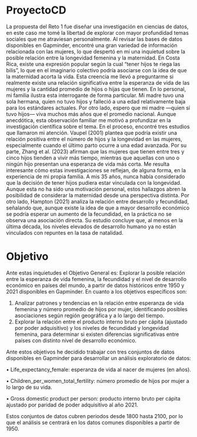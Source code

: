  # ProyectoCD

La propuesta del Reto 1 fue diseñar una investigación en ciencias de datos, en este caso me tomé la libertad de explorar con mayor profundidad temas sociales que me atraviesan personalmente. Al revisar las bases de datos disponibles en Gapminder, encontré una gran variedad de información relacionada con las mujeres, lo que despertó en mí una inquietud sobre la posible relación entre la longevidad femenina y la maternidad.
En Costa Rica, existe una expresión popular según la cual “tener hijos te riega las bilis”, lo que en el imaginario colectivo podría asociarse con la idea de que la maternidad acorta la vida. Esta creencia me llevó a preguntarme si realmente existe una relación significativa entre la esperanza de vida de las mujeres y la cantidad promedio de hijos o hijas que tienen.
En lo personal, mi familia ilustra esta interrogante de forma particular. Mi madre tuvo una sola hermana, quien no tuvo hijos y falleció a una edad relativamente baja para los estándares actuales. Por otro lado, espero que mi madre —quien sí tuvo hijos— viva muchos más años que el promedio nacional. Aunque anecdótica, esta observación familiar me motivó a profundizar en la investigación científica sobre el tema.
En el proceso, encontré tres estudios que llamaron mi atención. Vaupel (2001) plantea que podría existir una relación positiva entre el número de hijos y la longevidad en las mujeres, especialmente cuando el último parto ocurre a una edad avanzada. Por su parte, Zhang et al. (2023) afirman que las mujeres que tienen entre tres y cinco hijos tienden a vivir más tiempo, mientras que aquellas con uno o ningún hijo presentan una esperanza de vida más corta.
Me resulta interesante cómo estas investigaciones se reflejan, de alguna forma, en la experiencia de mi propia familia. A mis 35 años, nunca había considerado que la decisión de tener hijos pudiera estar vinculada con la longevidad. Aunque esta no ha sido una motivación personal, estos hallazgos abren la posibilidad de considerar la maternidad desde una perspectiva distinta.
Por otro lado, Hampton (2021) analiza la relación entre desarrollo y fecundidad, señalando que, aunque existe la idea de que a mayor desarrollo económico se podría esperar un aumento de la fecundidad, en la práctica no se observa una asociación directa. Su estudio concluye que, al menos en la última década, los niveles elevados de desarrollo humano ya no están vinculados con repuntes en la tasa de natalidad.
# Objetivo

Ante estas inquietudes el Objetivo General es:
Explorar la posible relación entre la esperanza de vida femenina, la fecundidad y el nivel de desarrollo económico en países del mundo, a partir de datos históricos entre 1950 y 2021 disponibles en Gapminder.
En cuanto a los objetivos específicos son:
1.	Analizar patrones y tendencias en la relación entre esperanza de vida femenina y número promedio de hijos por mujer, identificando posibles asociaciones según región geográfica y a lo largo del tiempo.
2.	Explorar la relación entre el producto interno bruto per cápita (ajustado por poder adquisitivo) y los niveles de fecundidad y longevidad femenina, para determinar si existen diferencias significativas entre países con distinto nivel de desarrollo económico.

Ante estos objetivos he decidido trabajar con tres conjuntos de datos disponibles en Gapminder para desarrollar un análisis exploratorio de datos:

•	Life_expectancy_female: esperanza de vida al nacer de mujeres (en años).

•	Children_per_women_total_fertility: número promedio de hijos por mujer a lo largo de su vida.

•	Gross domestic product per person: producto interno bruto per cápita ajustado por paridad de poder adquisitivo al año 2021.

Estos conjuntos de datos cubren periodos desde 1800 hasta 2100, por lo que el análisis se centrará en los datos comunes disponibles a partir de 1950.

